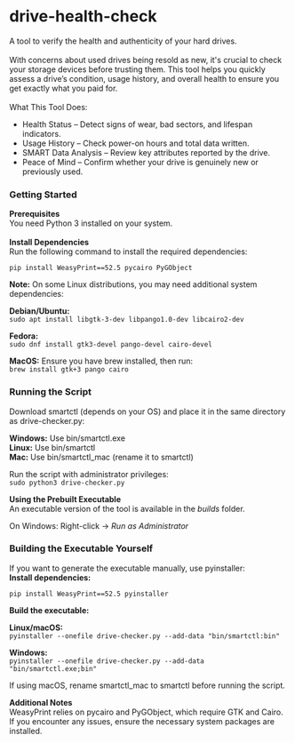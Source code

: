 # drive-health-check
A tool to verify the health and authenticity of your hard drives.
<br/><br/>
With concerns about used drives being resold as new, it's crucial to check your storage devices before trusting them. This tool helps you quickly assess a drive’s condition, usage history, and overall health to ensure you get exactly what you paid for.
<br/><br/>
  What This Tool Does:<br/>
 - Health Status – Detect signs of wear, bad sectors, and lifespan indicators.<br/>
 - Usage History – Check power-on hours and total data written.<br/>
 - SMART Data Analysis – Review key attributes reported by the drive.<br/>
 - Peace of Mind – Confirm whether your drive is genuinely new or previously used.<br/>

<h3>Getting Started</h3>
<b>Prerequisites</b><br/>
You need Python 3 installed on your system.<br/>
<br/>
<b>Install Dependencies</b><br/>
Run the following command to install the required dependencies:<br/>

```pip install WeasyPrint==52.5 pycairo PyGObject```
<br/>

<b>Note:</b> On some Linux distributions, you may need additional system dependencies:<br/>

<b>Debian/Ubuntu:</b><br/>
```sudo apt install libgtk-3-dev libpango1.0-dev libcairo2-dev```
<br/>

<b>Fedora:</b><br/>
```sudo dnf install gtk3-devel pango-devel cairo-devel```
<br/>

<b>MacOS:</b> Ensure you have brew installed, then run:<br/>
```brew install gtk+3 pango cairo```
<br/>


<h3>Running the Script</h3>
Download smartctl (depends on your OS) and place it in the same directory as drive-checker.py:<br/>

<b>Windows:</b> Use bin/smartctl.exe<br/>
<b>Linux:</b> Use bin/smartctl<br/>
<b>Mac:</b> Use bin/smartctl_mac (rename it to smartctl)<br/>

Run the script with administrator privileges:<br/>
```sudo python3 drive-checker.py```
<br/>

<b>Using the Prebuilt Executable</b><br/>
An executable version of the tool is available in the <i>builds</i> folder.<br/>

On Windows: Right-click → <i>Run as Administrator</i><br/>


<h3>Building the Executable Yourself</h3>
If you want to generate the executable manually, use pyinstaller:
<br/>
<b>Install dependencies:</b><br/>

```pip install WeasyPrint==52.5 pyinstaller```
<br/>

<b>Build the executable:</b><br/>

<b>Linux/macOS:</b><br/>
```pyinstaller --onefile drive-checker.py --add-data "bin/smartctl:bin"```
<br/>

<b>Windows:</b><br/>
```pyinstaller --onefile drive-checker.py --add-data "bin/smartctl.exe;bin"```
<br/>

If using macOS, rename smartctl_mac to smartctl before running the script.<br/>

<b>Additional Notes</b><br/>
WeasyPrint relies on pycairo and PyGObject, which require GTK and Cairo.<br/>
If you encounter any issues, ensure the necessary system packages are installed.<br/>